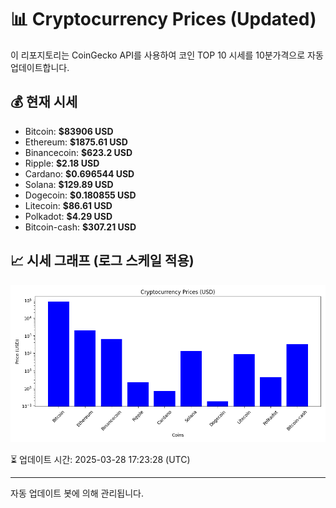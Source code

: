 
# 📊 Cryptocurrency Prices (Updated)

이 리포지토리는 CoinGecko API를 사용하여 코인 TOP 10 시세를 10분가격으로 자동 업데이트합니다.

## 💰 현재 시세
- Bitcoin: **$83906 USD**
- Ethereum: **$1875.61 USD**
- Binancecoin: **$623.2 USD**
- Ripple: **$2.18 USD**
- Cardano: **$0.696544 USD**
- Solana: **$129.89 USD**
- Dogecoin: **$0.180855 USD**
- Litecoin: **$86.61 USD**
- Polkadot: **$4.29 USD**
- Bitcoin-cash: **$307.21 USD**

## 📈 시세 그래프 (로그 스케일 적용)
![Crypto Prices](crypto_prices.png)

⏳ 업데이트 시간: 2025-03-28 17:23:28 (UTC)

---
자동 업데이트 봇에 의해 관리됩니다.
